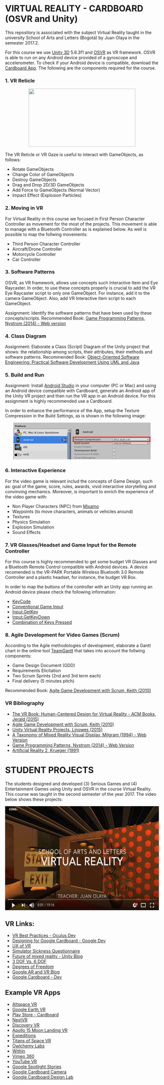 # VIRTUAL REALITY - CARDBOARD  (OSVR and Unity)

This repository is associated with the subject Virtual Reality taught in the university School of Arts and Letters (Bogotá) by Juan Olaya in the semester 2017.2. 

For this course we use [Unity 3D](https://unity3d.com/) 5.6.3f1 and [OSVR](https://github.com/OSVR/OSVR-Unity) as VR framework. OSVR is able to run on any Android device provided of a gyroscope and accelerometer. To check if your Android device is compatible, download the [Cardboard App](https://play.google.com/store/apps/details?id=com.google.samples.apps.cardboarddemo&hl=es_419). The following are the components required for the course.


### 1. VR Reticle 

<p align="center">
  <a>
    <img src="Images/VRreticle.gif" width=350 height=190>
  </a>
</p>

The VR Reticle or VR Gaze is useful to interact with GameObjects, as follows:
- Rotate GameObjects
- Change Color of GameObjects
- Destroy GameObjects
- Drag and Drop 2D/3D GameObjects
- Add Force to GameObjects (Normal Vector)
- Impact Effect (Explosion Particles)

### 2. Moving in VR
For Virtual Reality in this course we focused in First Person Character Controller as movement for the most of the projects. This movement is able to manage with a Bluetooth Controller as is explained below. As well is possible to map the follwing movements:
- Third Person Character Controller
- Aircraft/Drone Controller
- Motorcycle Controller
- Car Controller

### 3. Software Patterns 
OSVR, as VR framework, allows use concepts such Interactive Item and Eye Raycaster. In order, to use these concepts properly is crucial to add the VR Eye Raycaster script to only one GameObject. For instance, add it to the camera GameObject. Also, add VR Interactive Item script to each GameObject. 

Assignment: Identify the software patterns that have been used by these concepts/scripts.
Recommended Book: [Game Programming Patterns, Nystrom (2014) - Web version](http://gameprogrammingpatterns.com/contents.html)

### 4. Class Diagram

Assignment: Elaborate a Class (Script) Diagram of the Unity project that shows: the relationship among scripts, their attributes, their methods and software patterns. Recommended Book: [Object-Oriented Software Engineering: Practical Software Development Using UML and Java](https://www.amazon.com/Object-Oriented-Software-Engineering-Practical-Development/dp/0077109082)

### 5. Build and Run
Assignment: Install [Android Studio](https://developer.android.com/studio/index.html) in your computer (PC or Mac) and using an Android device compatible with Cardboard, generate an Android app of the Unity VR project and then run the VR app in an Android device. For this assignment is highly recommended use a Cardboard.

In order to enhance the performance of the App, setup the Texture Compression in the Build Settings, as is shown in the following image:

<p align="center">
  <a>
    <img src="Images/BuildAndRun.png" width=450 height=120>
  </a>
</p>

### 6. Interactive Experience
For the video game is relevant includ the concepts of Game Design, such as: goal of the game, score, rules, awards, vivid interactive storytelling and convinving mechanics. Moreover, is important to enrich the experience of the video game with:

- Non Player Characters (NPC) from [Mixamo](https://www.mixamo.com)
- Waypoints (to move characters, animals or vehicles around)
- Textures
- Physics Simulation
- Explosion Simulation
- Sound Effects 


### 7.  VR Glasses/Headset and Game Input for the Remote Controller 
For this course is highly recommended to get some budget VR Glasses and a Bluetooth Remote Control compatible with Android devices. A device recomended is the VR-PARK Portable Wireless Bluetooth 3.0 Remote Controller and a plastic headset, for instance, the budget VR Box.

In order to map the buttons of the controller with an Unity app running an Android device please check the following information:

- [KeyCode](https://docs.unity3d.com/ScriptReference/KeyCode.html)
- [Conventional Game Input](https://docs.unity3d.com/Manual/ConventionalGameInput.html)
- [Input.GetKey](https://docs.unity3d.com/ScriptReference/Input.GetKey.html)
- [Input.GetKeyDown](https://docs.unity3d.com/ScriptReference/Input.GetKeyDown.html)
- [Combination of Keys Pressed](https://answers.unity.com/questions/49285/how-can-i-get-a-combination-of-keys-pressed.html)

### 8. Agile Development for Video Games (Scrum)
According to the Agile methodologies of development, elaborate a Gantt chart in the online tool [TeamGantt](https://www.teamgantt.com/) that takes into account the follwing components:
- Game Design Document (GDD)
- Requirements Elicitation
- Two Scrum Sprints (2nd and 3rd term each) 
- Final delivery (5 minutes pitch)

Recommended Book: [Agile Game Development with Scrum, Keith (2010)](https://www.amazon.com/Agile-Development-Scrum-Addison-Wesley-Signature/dp/0321618521/ref=sr_1_1?ie=UTF8&qid=1516825327&sr=8-1&keywords=agile+game+development+with+scrum)

### VR Bibliography
- [The VR Book: Human-Centered Design for Virtual Reality - ACM Books, Jerald (2015)](https://www.amazon.com/VR-Book-Human-Centered-Virtual-Reality/dp/1970001127/ref=sr_1_1?ie=UTF8&qid=1516756592&sr=8-1&keywords=VR-Book-Human-Centered-Virtual-Reality)
- [Agile Game Development with Scrum, Keith (2010)](https://www.amazon.com/Agile-Development-Scrum-Addison-Wesley-Signature/dp/0321618521/ref=sr_1_1?ie=UTF8&qid=1516825327&sr=8-1&keywords=agile+game+development+with+scrum)
- [Unity Virtual Reality Projects, Linowes (2015)](https://www.amazon.com/dp/178398855X/ref=sspa_dk_detail_0?psc=1&pd_rd_i=178398855X&pd_rd_wg=wDE6o&pd_rd_r=VS6C5Y7P24ZZC3FJ6KR5&pd_rd_w=03w3M)
- [A Taxonomy of Mixed Reality Visual Display, Milgram (1994) - Web Version](http://etclab.mie.utoronto.ca/people/paul_dir/IEICE94/ieice.html)
- [Game Programming Patterns, Nystrom (2014) - Web Version](http://gameprogrammingpatterns.com/contents.html)
- [Artificial Reality 2, Krueger (1991)](https://www.amazon.com/Artificial-Reality-2nd-Myron-Krueger/dp/0201522608/ref=sr_1_2?ie=UTF8&qid=1497846274&sr=8-2&keywords=Artificial+Reality)


# STUDENT PROJECTS
The students designed and developed (3) Serious Games and (4) Entertainment Games using Unity and OSVR in the course Virtual Reality. This course was taught in the second semester of the year 2017. The video below shows these projects:

<p align="center">
  <a href="https://youtu.be/51uu72lHyX4" target="_blank">
    <img src="Images/YoutubeVideo.png" width=600 height=340>
  </a>
</p>

## VR Links:
- [VR Best Practices - Oculus Dev](https://developer.oculus.com/design/latest/concepts/book-bp/)
- [Designing for Google Cardboard - Google Dev](https://designguidelines.withgoogle.com/cardboard/designing-for-google-cardboard/a-new-dimension.html)
- [UX of VR](https://www.uxofvr.com/)
- [Simulator Sickness Questionnaire](http://w3.uqo.ca/cyberpsy/docs/qaires/ssq/SSQ_va.pdf)
- [Future of mixed reality - Unity Blog](https://blogs.unity3d.com/2017/09/05/looking-to-the-future-of-mixed-reality-part-i/)
- [3 DOF Vs. 6 DOF](https://www.youtube.com/watch?v=Hu8si8Vgrmg&list=PLBD3ein1xee0HvbbWZxPmt76fISSpAERp&index=17)
- [Degrees of Freedom](http://www.leadingones.com/articles/intro-to-vr-4.html)
- [Google AR and VR Blog](https://blog.google/products/google-vr/)
- [Google Cardboard - Dev](https://developers.google.com/vr/) 

## Example VR Apps
- [Altspace VR](https://altvr.com/)
- [Google Earth VR](https://vr.google.com/earth/)
- [Play Store - Cardboard](https://play.google.com/store/apps/collection/promotion_3001011_cardboard_featured_apps?hl=es_419)
- [NextVR](https://www.nextvr.com/)
- [Discovery VR](https://play.google.com/store/apps/details?id=com.discovery.DiscoveryVR)
- [Apollo 15 Moon Landing VR](https://play.google.com/store/apps/details?id=com.ThomasKole.Apollo15VR)
- [Expeditions](https://play.google.com/store/apps/details?id=com.google.vr.expeditions)
- [Titans of Space VR](https://play.google.com/store/apps/details?id=com.drashvr.titansofspacecb)
- [Owlchemy Labs](https://owlchemylabs.com/)
- [WithIn](https://with.in/)
- [Vimeo 360](https://join.vimeo.com/360/)
- [YouTube VR](https://play.google.com/store/apps/details?id=com.google.android.apps.youtube.vr&hl=es)
- [Google Spotlight Stories](https://play.google.com/store/apps/details?id=com.google.android.spotlightstories&hl=es&rdid=com.google.android.spotlightstories)
- [Google Cardboard Camera](https://play.google.com/store/apps/details?id=com.google.vr.cyclops)
- [Google Cardboard Design Lab](https://play.google.com/store/apps/details?id=com.google.vr.cardboard.apps.designlab&hl=es)

